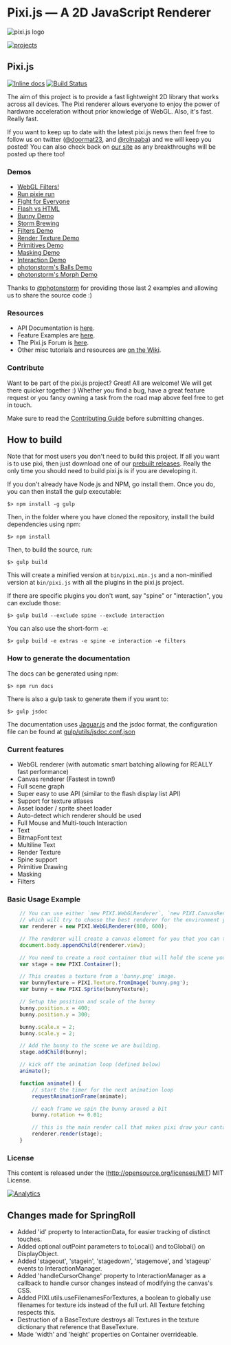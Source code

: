 Pixi.js — A 2D JavaScript Renderer
=============

![pixi.js logo](http://www.goodboydigital.com/pixijs/pixi_v3_github-pad.png)

[![projects](http://www.pixijs.com/wp-content/uploads/2013/05/headerPanel_projects-898x342.jpg)](http://www.pixijs.com/projects/)

## Pixi.js ##

[![Inline docs](http://inch-ci.org/github/GoodBoyDigital/pixi.js.svg?branch=dev)](http://inch-ci.org/github/GoodBoyDigital/pixi.js)
[![Build Status](https://travis-ci.org/GoodBoyDigital/pixi.js.svg?branch=dev)](https://travis-ci.org/GoodBoyDigital/pixi.js)

The aim of this project is to provide a fast lightweight 2D library that works
across all devices. The Pixi renderer allows everyone to enjoy the power of
hardware acceleration without prior knowledge of WebGL. Also, it's fast. Really fast.

If you want to keep up to date with the latest pixi.js news then feel free to follow us on twitter
([@doormat23](https://twitter.com/doormat23), and [@rolnaaba](https://twitter.com/rolnaaba))
and we will keep you posted! You can also check back on [our site](http://www.goodboydigital.com/blog)
as any breakthroughs will be posted up there too!

### Demos ###

- [WebGL Filters!](http://www.goodboydigital.com/pixijs/examples/15/indexAll.html)
- [Run pixie run](http://www.goodboydigital.com/runpixierun)
- [Fight for Everyone](http://www.goodboydigital.com/casestudies/fightforeveryone)
- [Flash vs HTML](http://flashvhtml.com)
- [Bunny Demo](http://www.goodboydigital.com/pixijs/bunnymark)
- [Storm Brewing](http://www.goodboydigital.com/pixijs/storm)
- [Filters Demo](http://www.goodboydigital.com/pixijs/examples/15/indexAll.html)
- [Render Texture Demo](http://www.goodboydigital.com/pixijs/examples/11)
- [Primitives Demo](http://www.goodboydigital.com/pixijs/examples/13)
- [Masking Demo](http://www.goodboydigital.com/pixijs/examples/14)
- [Interaction Demo](http://www.goodboydigital.com/pixijs/examples/6)
- [photonstorm's Balls Demo](http://gametest.mobi/pixi/balls)
- [photonstorm's Morph Demo](http://gametest.mobi/pixi/morph)

Thanks to [@photonstorm](https://twitter.com/photonstorm) for providing
those last 2 examples and allowing us to share the source code :)

### Resources ###

- API Documentation is [here](http://pixijs.github.io/docs).
- Feature Examples are [here](https://pixijs.github.io/examples).
- The Pixi.js Forum is [here](http://www.html5gamedevs.com/forum/15-pixijs).
- Other misc tutorials and resources are [on the Wiki](https://github.com/GoodBoyDigital/pixi.js/wiki/Resources).

### Contribute ###

Want to be part of the pixi.js project? Great! All are welcome! We will get there quicker
together :) Whether you find a bug, have a great feature request or you fancy owning a task
from the road map above feel free to get in touch.

Make sure to read the [Contributing Guide](https://github.com/GoodBoyDigital/pixi.js/blob/master/CONTRIBUTING.md)
before submitting changes.

## How to build ##

Note that for most users you don't need to build this project. If all you want is to use pixi, then
just download one of our [prebuilt releases](https://github.com/GoodBoyDigital/pixi.js/releases). Really
the only time you should need to build pixi.js is if you are developing it.

If you don't already have Node.js and NPM, go install them. Once you do, you can then install the gulp
executable:

```
$> npm install -g gulp
```

Then, in the folder where you have cloned the repository, install the build dependencies using npm:

```
$> npm install
```

Then, to build the source, run:

```
$> gulp build
```

This will create a minified version at `bin/pixi.min.js` and a non-minified version at `bin/pixi.js`
with all the plugins in the pixi.js project.

If there are specific plugins you don't want, say "spine" or "interaction", you can exclude those:

```
$> gulp build --exclude spine --exclude interaction
```

You can also use the short-form `-e`:

```
$> gulp build -e extras -e spine -e interaction -e filters
```

### How to generate the documentation ###

The docs can be generated using npm:

```
$> npm run docs
```

There is also a gulp task to generate them if you want to:

```
$> gulp jsdoc
```

The documentation uses [Jaguar.js](https://github.com/davidshimjs/jaguarjs-jsdoc) and the jsdoc format, the configuration
file can be found at [gulp/utils/jsdoc.conf.json](https://github.com/GoodBoyDigital/pixi.js/blob/dev/gulp/util/jsdoc.conf.json)

### Current features ###

- WebGL renderer (with automatic smart batching allowing for REALLY fast performance)
- Canvas renderer (Fastest in town!)
- Full scene graph
- Super easy to use API (similar to the flash display list API)
- Support for texture atlases
- Asset loader / sprite sheet loader
- Auto-detect which renderer should be used
- Full Mouse and Multi-touch Interaction
- Text
- BitmapFont text
- Multiline Text
- Render Texture
- Spine support
- Primitive Drawing
- Masking
- Filters

### Basic Usage Example ###

```js
    // You can use either `new PIXI.WebGLRenderer`, `new PIXI.CanvasRenderer`, or `PIXI.autoDetectRenderer`
    // which will try to choose the best renderer for the environment you are in.
    var renderer = new PIXI.WebGLRenderer(800, 600);

    // The renderer will create a canvas element for you that you can then insert into the DOM.
    document.body.appendChild(renderer.view);

    // You need to create a root container that will hold the scene you want to draw.
    var stage = new PIXI.Container();

    // This creates a texture from a 'bunny.png' image.
    var bunnyTexture = PIXI.Texture.fromImage('bunny.png');
    var bunny = new PIXI.Sprite(bunnyTexture);

    // Setup the position and scale of the bunny
    bunny.position.x = 400;
    bunny.position.y = 300;

    bunny.scale.x = 2;
    bunny.scale.y = 2;

    // Add the bunny to the scene we are building.
    stage.addChild(bunny);

    // kick off the animation loop (defined below)
    animate();

    function animate() {
        // start the timer for the next animation loop
        requestAnimationFrame(animate);

        // each frame we spin the bunny around a bit
        bunny.rotation += 0.01;

        // this is the main render call that makes pixi draw your container and its children.
        renderer.render(stage);
    }
```

### License ###

This content is released under the (http://opensource.org/licenses/MIT) MIT License.

[![Analytics](https://ga-beacon.appspot.com/UA-39213431-2/pixi.js/index)](https://github.com/igrigorik/ga-beacon)

## Changes made for SpringRoll ##
* Added 'id' property to InteractionData, for easier tracking of distinct touches.
* Added optional outPoint parameters to toLocal() and toGlobal() on DisplayObject.
* Added 'stageout', 'stagein', 'stagedown', 'stagemove', and 'stageup' events to InteractionManager.
* Added 'handleCursorChange' property to InteractionManager as a callback to handle cursor changes instead of modifying the canvas's CSS.
* Added PIXI.utils.useFilenamesForTextures, a boolean to globally use filenames for texture ids instead of the full url. All Texture fetching respects this.
* Destruction of a BaseTexture destroys all Textures in the texture dictionary that reference that BaseTexture.
* Made 'width' and 'height' properties on Container overrideable.

